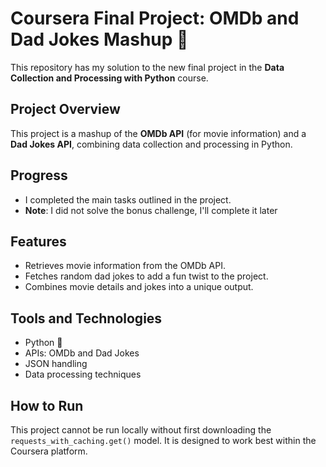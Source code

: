 # Coursera Final Project: OMDb and Dad Jokes Mashup 🎥

This repository has my solution to the new final project in the **Data Collection and Processing with Python** course.

## Project Overview
This project is a mashup of the **OMDb API** (for movie information) and a **Dad Jokes API**, combining data collection and processing in Python.

## Progress
- I completed the main tasks outlined in the project.
- **Note**: I did not solve the bonus challenge, I'll complete it later
## Features
- Retrieves movie information from the OMDb API.
- Fetches random dad jokes to add a fun twist to the project.
- Combines movie details and jokes into a unique output.

## Tools and Technologies
- Python 🐍
- APIs: OMDb and Dad Jokes
- JSON handling
- Data processing techniques

## How to Run
This project cannot be run locally without first downloading the `requests_with_caching.get()` model. It is designed to work best within the Coursera platform. 

